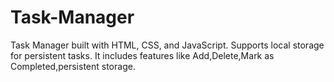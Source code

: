 # Task-Manager
Task Manager built with HTML, CSS, and JavaScript. Supports local storage for persistent tasks.
It includes features like Add,Delete,Mark as Completed,persistent storage.
